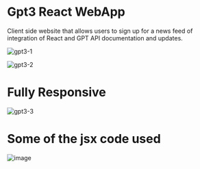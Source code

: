 # Gpt3 React WebApp

Client side website that allows users to sign up for a news feed of integration of React and GPT API documentation and updates.

![gpt3-1](https://user-images.githubusercontent.com/120285761/211100078-1c55919e-74f9-4b22-a6be-d29bea879def.png)

![gpt3-2](https://user-images.githubusercontent.com/120285761/211100271-221d607e-6576-4277-a36c-634863416f63.png)




# Fully Responsive
![gpt3-3](https://user-images.githubusercontent.com/120285761/211101217-d137e8b6-f400-457e-8548-f518d3a5b8b8.png)

# Some of the jsx code used

![image](https://user-images.githubusercontent.com/120285761/211101648-8e3bf67a-a2aa-4065-a5d9-43d9531dea8d.png)

